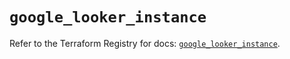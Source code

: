 # `google_looker_instance`

Refer to the Terraform Registry for docs: [`google_looker_instance`](https://registry.terraform.io/providers/hashicorp/google/6.39.0/docs/resources/looker_instance).
